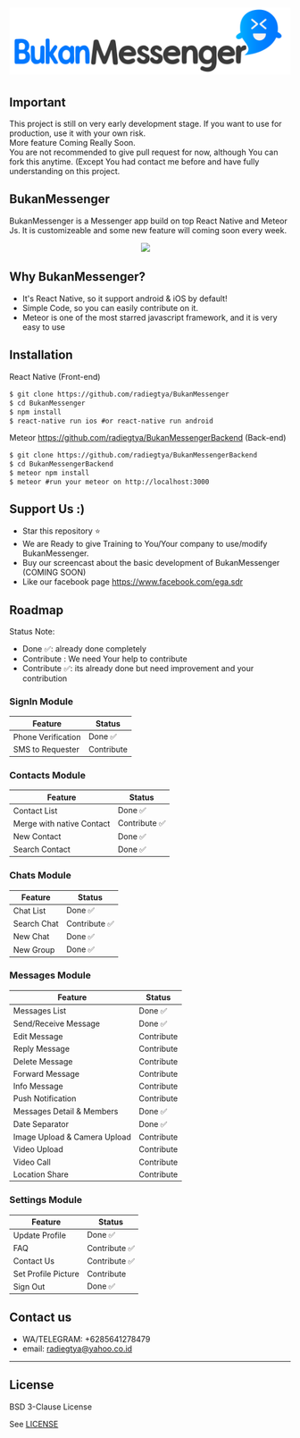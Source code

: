 
<h1 align="center">
  <img src="./logo.png"/><br>
</h1>

## Important
This project is still on very early development stage. If you want to use for production, use it with your own risk.
<br>More feature Coming Really Soon.
<br>You are not recommended to give pull request for now, although You can fork this anytime. (Except You had contact me before and have fully understanding on this project.

## BukanMessenger

BukanMessenger is a Messenger app build on top React Native and Meteor Js. 
It is customizeable and some new feature will coming soon every week.

<div align="center">
  <img src="https://github.com/radiegtya/BukanMessenger/blob/master/demo.gif?raw=true" width="300">&nbsp;&nbsp;&nbsp;&nbsp;
</div>

## Why BukanMessenger?
* It's React Native, so it support android & iOS by default!
* Simple Code, so you can easily contribute on it.
* Meteor is one of the most starred javascript framework, and it is very easy to use

## Installation

React Native (Front-end)
```
$ git clone https://github.com/radiegtya/BukanMessenger
$ cd BukanMessenger
$ npm install
$ react-native run ios #or react-native run android
```
Meteor https://github.com/radiegtya/BukanMessengerBackend (Back-end)
```
$ git clone https://github.com/radiegtya/BukanMessengerBackend
$ cd BukanMessengerBackend
$ meteor npm install
$ meteor #run your meteor on http://localhost:3000
```

## Support Us :)
* Star this repository :star:
* We are Ready to give Training to You/Your company to use/modify BukanMessenger. 
* Buy our screencast about the basic development of BukanMessenger (COMING SOON)
* Like our facebook page https://www.facebook.com/ega.sdr

## Roadmap

Status Note:
* Done ✅: already done completely
* Contribute : We need Your help to contribute
* Contribute ✅: its already done but need improvement and your contribution

### SignIn Module

|    Feature         | Status  |
|--------------------|-----|
| Phone Verification |  Done ✅    |
| SMS to Requester   |  Contribute   |

### Contacts Module

|    Feature         | Status  |
|--------------------|-----|
| Contact List  |  Done ✅    |
| Merge with native Contact   |  Contribute ✅  |
| New Contact  |  Done ✅    |
| Search Contact  |  Done ✅    |

### Chats Module

|    Feature         | Status  |
|--------------------|-----|
| Chat List |  Done ✅    |
| Search Chat   |  Contribute ✅   |
| New Chat |  Done ✅    |
| New Group |  Done ✅    |

### Messages Module

|    Feature         | Status  |
|--------------------|-----|
| Messages List |  Done ✅    |
| Send/Receive Message |  Done ✅    |
| Edit Message |  Contribute   |
| Reply Message |  Contribute   |
| Delete Message |  Contribute   |
| Forward Message |  Contribute   |
| Info Message |  Contribute   |
| Push Notification |  Contribute   |
| Messages Detail & Members |  Done ✅   |
| Date Separator |  Done ✅   |
| Image Upload & Camera Upload |  Contribute   |
| Video Upload |  Contribute   |
| Video Call |  Contribute   |
| Location Share |  Contribute   |

### Settings Module

|    Feature         | Status  |
|--------------------|-----|
| Update Profile |  Done ✅    |
| FAQ |  Contribute ✅    |
| Contact Us |  Contribute ✅    |
| Set Profile Picture |  Contribute    |
| Sign Out |  Done ✅    |

## Contact us
* WA/TELEGRAM: +6285641278479
* email: radiegtya@yahoo.co.id

----

## License

BSD 3-Clause License

See [LICENSE](LICENSE)
